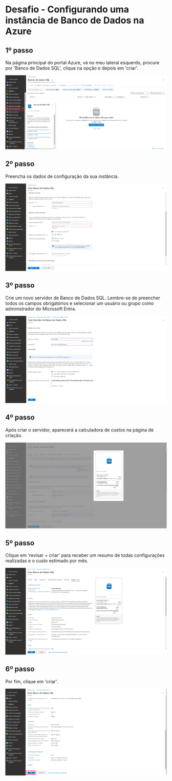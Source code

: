# Desafio - Configurando uma instância de Banco de Dados na Azure

## 1º passo
Na página principal do portal Azure, vá no meu lateral esquerdo, procure por 'Banco de Dados SQL', clique na opção e depois em 'criar'.

![Print do passo 1](img/1passo.png)

## 2º passo 
Preencha os dados de configuração da sua instância. 

![Print do passo 2](img/2passo.png)

## 3º passo 
Crie um novo servidor de Banco de Dados SQL. Lembre-se de preencher todos os campos obrigatórios e selecionar um usuário ou grupo como administrador do Microsoft Entra.

![Print do passo 3](img/3passo.png)

## 4º passo
Após criar o servidor, aparecerá a calculadora de custos na página de criação.

![Print do passo 4](img/4passo.png)

## 5º passo 
Clique em 'revisar + criar' para receber um resumo de todas configurações realizadas e o custo estimado por mês.

![Print do passo 5](img/5passo.png)

## 6º passo
Por fim, clique em 'criar'.

![Print do passo 6](img/6passo.png)